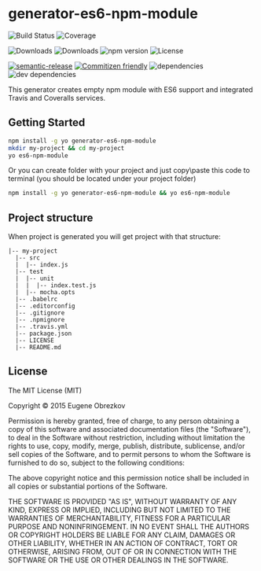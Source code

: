 # generator-es6-npm-module

![Build Status](https://img.shields.io/travis/ghaiklor/generator-es6-npm-module.svg)
![Coverage](https://img.shields.io/coveralls/ghaiklor/generator-es6-npm-module.svg)

![Downloads](https://img.shields.io/npm/dm/generator-es6-npm-module.svg)
![Downloads](https://img.shields.io/npm/dt/generator-es6-npm-module.svg)
![npm version](https://img.shields.io/npm/v/generator-es6-npm-module.svg)
![License](https://img.shields.io/npm/l/generator-es6-npm-module.svg)

[![semantic-release](https://img.shields.io/badge/%20%20%F0%9F%93%A6%F0%9F%9A%80-semantic--release-e10079.svg)](https://github.com/semantic-release/semantic-release)
[![Commitizen friendly](https://img.shields.io/badge/commitizen-friendly-brightgreen.svg)](http://commitizen.github.io/cz-cli/)
![dependencies](https://img.shields.io/david/ghaiklor/generator-es6-npm-module.svg)
![dev dependencies](https://img.shields.io/david/dev/ghaiklor/generator-es6-npm-module.svg)

This generator creates empty npm module with ES6 support and integrated Travis and Coveralls services.

## Getting Started

```bash
npm install -g yo generator-es6-npm-module
mkdir my-project && cd my-project
yo es6-npm-module
```

Or you can create folder with your project and just copy\paste this code to terminal (you should be located under your project folder)

```bash
npm install -g yo generator-es6-npm-module && yo es6-npm-module
```

## Project structure

When project is generated you will get project with that structure:

```
|-- my-project
  |-- src
  |  |-- index.js
  |-- test
  |  |-- unit
  |  |  |-- index.test.js
  |  |-- mocha.opts
  |-- .babelrc
  |-- .editorconfig
  |-- .gitignore
  |-- .npmignore
  |-- .travis.yml
  |-- package.json
  |-- LICENSE
  |-- README.md
```

## License

The MIT License (MIT)

Copyright © 2015 Eugene Obrezkov

Permission is hereby granted, free of charge, to any person obtaining a copy
of this software and associated documentation files (the "Software"), to deal
in the Software without restriction, including without limitation the rights
to use, copy, modify, merge, publish, distribute, sublicense, and/or sell
copies of the Software, and to permit persons to whom the Software is
furnished to do so, subject to the following conditions:

The above copyright notice and this permission notice shall be included in all
copies or substantial portions of the Software.

THE SOFTWARE IS PROVIDED "AS IS", WITHOUT WARRANTY OF ANY KIND, EXPRESS OR
IMPLIED, INCLUDING BUT NOT LIMITED TO THE WARRANTIES OF MERCHANTABILITY,
FITNESS FOR A PARTICULAR PURPOSE AND NONINFRINGEMENT. IN NO EVENT SHALL THE
AUTHORS OR COPYRIGHT HOLDERS BE LIABLE FOR ANY CLAIM, DAMAGES OR OTHER
LIABILITY, WHETHER IN AN ACTION OF CONTRACT, TORT OR OTHERWISE, ARISING FROM,
OUT OF OR IN CONNECTION WITH THE SOFTWARE OR THE USE OR OTHER DEALINGS IN THE
SOFTWARE.
